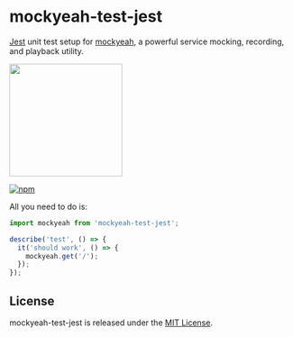 # mockyeah-test-jest

[Jest](https://jestjs.io) unit test setup for [mockyeah](https://github.com/mockyeah/mockyeah),
a powerful service mocking, recording, and playback utility.

<img src="https://raw.githubusercontent.com/mockyeah/mockyeah/master/packages/mockyeah-docs/book/logo/mockyeah-600.png" height="200" />

[![npm](https://img.shields.io/npm/v/mockyeah-test-jest.svg)](https://www.npmjs.com/package/mockyeah-test-jest)

All you need to do is:

```js
import mockyeah from 'mockyeah-test-jest';

describe('test', () => {
  it('should work', () => {
    mockyeah.get('/');
  });
});
```

## License

mockyeah-test-jest is released under the [MIT License](https://opensource.org/licenses/MIT).
